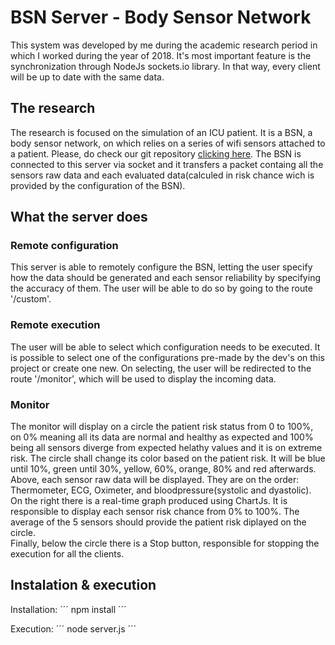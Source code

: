 # BSN Server - Body Sensor Network
This system was developed by me during the academic research period in which I worked during the year of 2018. It's most important feature is the synchronization through NodeJs sockets.io library. In that way, every client will be up to date with the same data.

## The research
The research is focused on the simulation of an ICU patient. It is a BSN, a body sensor network, on which relies on a series of wifi sensors attached to a patient. Please, do check our git repository [clicking here](https://github.com/leooleo/bsn). The BSN is connected to this server via socket and it transfers a packet containg all the sensors raw data and each evaluated data(calculed in risk chance wich is provided by the configuration of the BSN).

## What the server does

### Remote configuration
This server is able to remotely configure the BSN, letting the user specify how the data should be generated and each sensor reliability by specifying the accuracy of them. The user will be able to do so by going to the route '/custom'.

### Remote execution
The user will be able to select which configuration needs to be executed. It is possible to select one of the configurations pre-made by the dev's on this project or create one new. On selecting, the user will be redirected to the route '/monitor', which will be used to display the incoming data.

### Monitor
The monitor will display on a circle the patient risk status from 0 to 100%, on 0% meaning all its data are normal and healthy as expected and 100% being all sensors diverge from expected helathy values and it is on extreme risk. The circle shall change its color based on the patient risk. It will be blue until 10%, green until 30%, yellow, 60%, orange, 80% and red afterwards.  
Above, each sensor raw data will be displayed. They are on the order: Thermometer, ECG, Oximeter, and bloodpressure(systolic and dyastolic).  
On the right there is a real-time graph produced using ChartJs. It is responsible to display each sensor risk chance from 0% to 100%. The average of the 5 sensors should provide the patient risk diplayed on the circle.  
Finally, below the circle there is a Stop button, responsible for stopping the execution for all the clients.

## Instalation & execution
Installation:
´´´
npm install
´´´
  
Execution:
´´´
node server.js
´´´